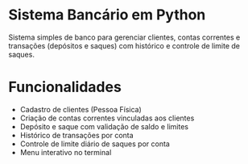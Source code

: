 <h1> Sistema Bancário em Python </h1>
Sistema simples de banco para gerenciar clientes, contas correntes e transações (depósitos e saques) com histórico e controle de limite de saques.


<h1>Funcionalidades</h1>

<ul>
  <li>Cadastro de clientes (Pessoa Física)</li>
  <li>Criação de contas correntes vinculadas aos clientes</li>
  <li>Depósito e saque com validação de saldo e limites</li>
  <li>Histórico de transações por conta</li>
  <li>Controle de limite diário de saques por conta</li>
  <li>Menu interativo no terminal</li>
</ul>





